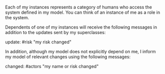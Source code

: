 Each of my instances represents a category of humans who access the system defined in my model.  You can think of an instance of me as a role in the system.

Dependents of one of my instances will receive the following messages in addition to the updates sent by my superclasses:

update: #risk			"my risk changed"

In addition, although my model does not explicitly depend on me, I inform my model of relevant changes using the following messages:

changed: #actors		"my name or risk changed"